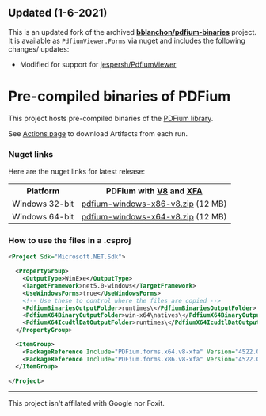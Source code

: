 ## Updated (1-6-2021)

This is an updated fork of the archived **[bblanchon/pdfium-binaries](https://github.com/bblanchon/pdfium-binaries)** project. It is available as `PdfiumViewer.Forms` via nuget and includes the following changes/ updates:

- Modified for support for [jespersh/PdfiumViewer](https://github.com/jespersh/PdfiumViewer)

# Pre-compiled binaries of PDFium

This project hosts pre-compiled binaries of the [PDFium library](https://pdfium.googlesource.com/pdfium/).

See [Actions page](https://github.com/jespersh/pdfium-binaries/actions/workflows/release-workflow.yml) to download Artifacts from each run.

### Nuget links

Here are the nuget links for latest release:

<table>
  <tr>
    <th>Platform</th>
    <th>PDFium with <a href="https://en.wikipedia.org/wiki/V8_(JavaScript_engine)">V8</a> and <a href="https://en.wikipedia.org/wiki/XFA">XFA</a></th>
  </tr>
  <tr>
    <td>Windows 32-bit</td>
    <td><a href="https://www.nuget.org/packages/PDFium.forms.x86.v8-xfa/">pdfium-windows-x86-v8.zip</a> (12 MB)</td>
  </tr>
  <tr>
    <td>Windows 64-bit</td>
    <td><a href="https://www.nuget.org/packages/PDFium.forms.x64.v8-xfa/">pdfium-windows-x64-v8.zip</a> (12 MB)</td>
  </tr>
</table>

### How to use the files in a .csproj

```xml
<Project Sdk="Microsoft.NET.Sdk">

  <PropertyGroup>
    <OutputType>WinExe</OutputType>
    <TargetFramework>net5.0-windows</TargetFramework>
    <UseWindowsForms>true</UseWindowsForms>
    <!-- Use these to control where the files are copied -->
    <PdfiumBinariesOutputFolder>runtimes\</PdfiumBinariesOutputFolder>
    <PdfiumX64BinaryOutputFolder>win-x64\natives\</PdfiumX64BinaryOutputFolder>
    <PdfiumX64IcudtlDatOutputFolder>runtimes\</PdfiumX64IcudtlDatOutputFolder>
  </PropertyGroup>

  <ItemGroup>
    <PackageReference Include="PDFium.forms.x64.v8-xfa" Version="4522.0.3" />
    <PackageReference Include="PDFium.forms.x86.v8-xfa" Version="4522.0.3" />
  </ItemGroup>

</Project>
```

---

This project isn't affilated with Google nor Foxit.
